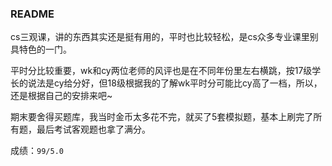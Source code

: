### README

cs三观课，讲的东西其实还是挺有用的，平时也比较轻松，是cs众多专业课里别具特色的一门。

平时分比较重要，wk和cy两位老师的风评也是在不同年份里左右横跳，按17级学长的说法是cy给分好，但18级根据我的了解wk平时分可能比cy高了一档，所以，还是根据自己的安排来吧~

期末要舍得买题库，我当时金币太多花不完，就买了5套模拟题，基本上刷完了所有题，最后考试客观题也拿了满分。

成绩：`99/5.0`

